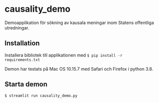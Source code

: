 # causality_demo
Demoapplikation för sökning av kausala meningar inom Statens offentliga utredningar.

## Installation
Installera bibliotek till applikationen med
`$ pip install -r requirements.txt`

Demon har testats på Mac OS 10.15.7 med Safari och Firefox i python 3.8.

## Starta demon
`$ streamlit run causality_demo.py`
